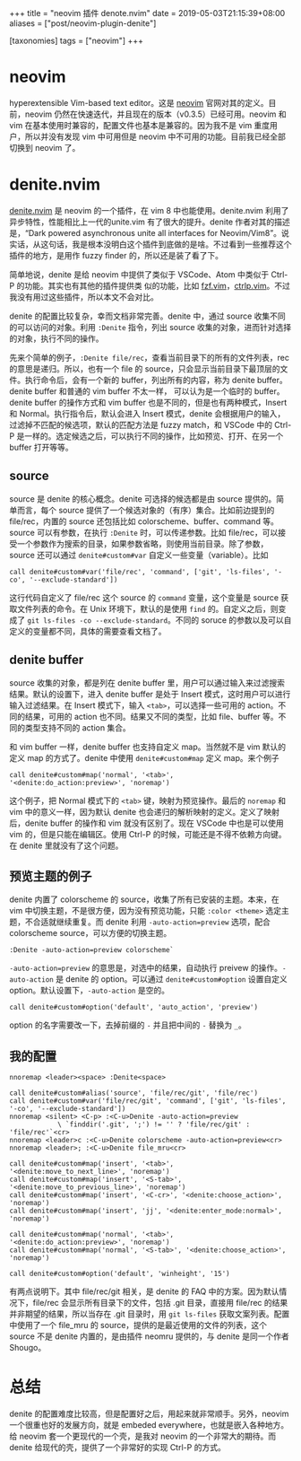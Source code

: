 +++
title = "neovim 插件 denote.nvim"
date = 2019-05-03T21:15:39+08:00
aliases = ["post/neovim-plugin-denite"]

[taxonomies]
tags = ["neovim"]
+++

# neovim

hyperextensible Vim-based text editor。这是 [neovim][] 官网对其的定义。目前，neovim 仍然在快速迭代，并且现在的版本（v0.3.5）已经可用。neovim 和 vim 在基本使用时兼容的，配置文件也基本是兼容的。因为我不是 vim 重度用 户，所以并没有发现 vim 中可用但是 neovim 中不可用的功能。目前我已经全部切换到 neovim 了。                 

# denite.nvim

[denite.nvim] 是 neovim 的一个插件，在 vim 8 中也能使用。denite.nvim 利用了异步特性，性能相比上一代的unite.vim 有了很大的提升。denite 作者对其的描述是，“Dark powered asynchronous unite all interfaces for Neovim/Vim8”。说实话，从这句话，我是根本没明白这个插件到底做的是啥。不过看到一些推荐这个插件的地方，是用作 fuzzy finder 的，所以还是装了看了下。

简单地说，denite 是给 neovim 中提供了类似于 VSCode、Atom 中类似于 Ctrl-P 的功能。其实也有其他的插件提供类 似的功能，比如 [fzf.vim][]，[ctrlp.vim][]。不过我没有用过这些插件，所以本文不会对比。

denite 的配置比较复杂，幸而文档非常完善。denite 中，通过 source 收集不同的可以访问的对象。利用 `:Denite` 指令，列出 source 收集的对象，进而针对选择的对象，执行不同的操作。

先来个简单的例子，`:Denite file/rec`，查看当前目录下的所有的文件列表，rec 的意思是递归。所以，也有一个 file 的 source，只会显示当前目录下最顶层的文件。执行命令后，会有一个新的 buffer，列出所有的内容，称为 denite buffer。denite buffer 和普通的 vim buffer 不太一样， 可以认为是一个临时的 buffer。denite buffer 的操作方式和 vim buffer 也是不同的，但是也有两种模式，Insert 和 Normal。执行指令后，默认会进入 Insert 模式，denite 会根据用户的输入，过滤掉不匹配的候选项，默认的匹配方法是 fuzzy match，和 VSCode 中的 Ctrl-P 是一样的。选定候选之后，可以执行不同的操作，比如预览、打开、在另一个 buffer 打开等等。

## source

source 是 denite 的核心概念。denite 可选择的候选都是由 source 提供的。简单而言，每个 source 提供了一个候选对象的（有序）集合。比如前边提到的 file/rec，内置的 source 还包括比如 colorscheme、buffer、command 等。source 可以有参数，在执行 `:Denite` 时，可以传递参数。比如 file/rec，可以接受一个参数作为搜索的目录，如果参数省略，则使用当前目录。除了参数，source 还可以通过 `denite#custom#var` 自定义一些变量（variable）。比如

```vim
call denite#custom#var('file/rec', 'command', ['git', 'ls-files', '-co', '--exclude-standard'])
```

这行代码自定义了 file/rec 这个 source 的 `command` 变量，这个变量是 source 获取文件列表的命令。在 Unix 环境下，默认的是使用 `find` 的。自定义之后，则变成了 `git ls-files -co --exclude-standard`。不同的 soruce 的参数以及可以自定义的变量都不同，具体的需要查看文档了。

## denite buffer

source 收集的对象，都是列在 denite buffer 里，用户可以通过输入来过滤搜索结果。默认的设置下，进入 denite buffer 是处于 Insert 模式，这时用户可以进行输入过滤结果。在 Insert 模式下，输入 `<tab>`，可以选择一些可用的 action。不同的结果，可用的 action 也不同。结果又不同的类型，比如 file、buffer 等。不同的类型支持不同的 action 集合。

和 vim buffer 一样，denite buffer 也支持自定义 map。当然就不是 vim 默认的定义 map 的方式了。denite 中使用 `denite#custom#map` 定义 map。来个例子

```vim
call denite#custom#map('normal', '<tab>', '<denite:do_action:preview>', 'noremap')
```

这个例子，把 Normal 模式下的 `<tab>` 键，映射为预览操作。最后的 `noremap` 和 vim 中的意义一样，因为默认 denite 也会递归的解析映射的定义。定义了映射后，denite buffer 的操作和 vim 就没有区别了。现在 VSCode 中也是可以使用 vim 的，但是只能在编辑区。使用 Ctrl-P 的时候，可能还是不得不依赖方向键。在 denite 里就没有了这个问题。

## 预览主题的例子

denite 内置了 colorscheme 的 source，收集了所有已安装的主题。本来，在 vim 中切换主题，不是很方便，因为没有预览功能，只能 `:color <theme>` 选定主题，不合适就继续重复。而 denite 利用 `-auto-action=preview` 选项，配合 colorscheme source，可以方便的切换主题。

```vim
:Denite -auto-action=preview colorscheme`
```

`-auto-action=preview` 的意思是，对选中的结果，自动执行 preivew 的操作。`-auto-action` 是 denite 的 option。可以通过 `denite#custom#option` 设置自定义 option。默认设置下，`-auto-action` 是空的。

```vim
call denite#custom#option('default', 'auto_action', 'preview')
```

option 的名字需要改一下，去掉前缀的 `-` 并且把中间的 `-` 替换为 `_`。

## 我的配置

```vim
nnoremap <leader><space> :Denite<space>

call denite#custom#alias('source', 'file/rec/git', 'file/rec')
call denite#custom#var('file/rec/git', 'command', ['git', 'ls-files', '-co', '--exclude-standard'])
nnoremap <silent> <C-p> :<C-u>Denite -auto-action=preview 
            \ `finddir('.git', ';') != '' ? 'file/rec/git' : 'file/rec'`<cr>
nnoremap <leader>c :<C-u>Denite colorscheme -auto-action=preview<cr>
nnoremap <leader>; :<C-u>Denite file_mru<cr>

call denite#custom#map('insert', '<tab>', '<denite:move_to_next_line>', 'noremap')
call denite#custom#map('insert', '<S-tab>', '<denite:move_to_previous_line>', 'noremap')
call denite#custom#map('insert', '<C-cr>', '<denite:choose_action>', 'noremap')
call denite#custom#map('insert', 'jj', '<denite:enter_mode:normal>', 'noremap')

call denite#custom#map('normal', '<tab>', '<denite:do_action:preview>', 'noremap')
call denite#custom#map('normal', '<S-tab>', '<denite:choose_action>', 'noremap')

call denite#custom#option('default', 'winheight', '15')
```

有两点说明下。其中 file/rec/git 相关，是 denite 的 FAQ 中的方案。因为默认情况下，file/rec 会显示所有目录下的文件，包括 .git 目录，直接用 file/rec 的结果并非期望的结果，所以当存在 .git 目录时，用 `git ls-files` 获取文案列表。配置中使用了一个 file_mru 的 source，提供的是最近使用的文件的列表，这个 source 不是 denite 内置的，是由插件 neomru 提供的，与 denite 是同一个作者 Shougo。

# 总结

denite 的配置难度比较高，但是配置好之后，用起来就非常顺手。另外，neovim 一个很重也好的发展方向，就是 embeded everywhere，也就是嵌入各种地方。给 neovim 套一个更现代的一个壳，是我对 neovim 的一个非常大的期待。而 denite 给现代的壳，提供了一个非常好的实现 Ctrl-P 的方式。

[neovim]: https://neovim.io
[Denite.nvim]: https://github.com/Shougo/denite.nvim
[fzf.vim]: https://github.com/junegunn/fzf.vim
[ctrlp.vim]: https://github.com/kien/ctrlp.vim

